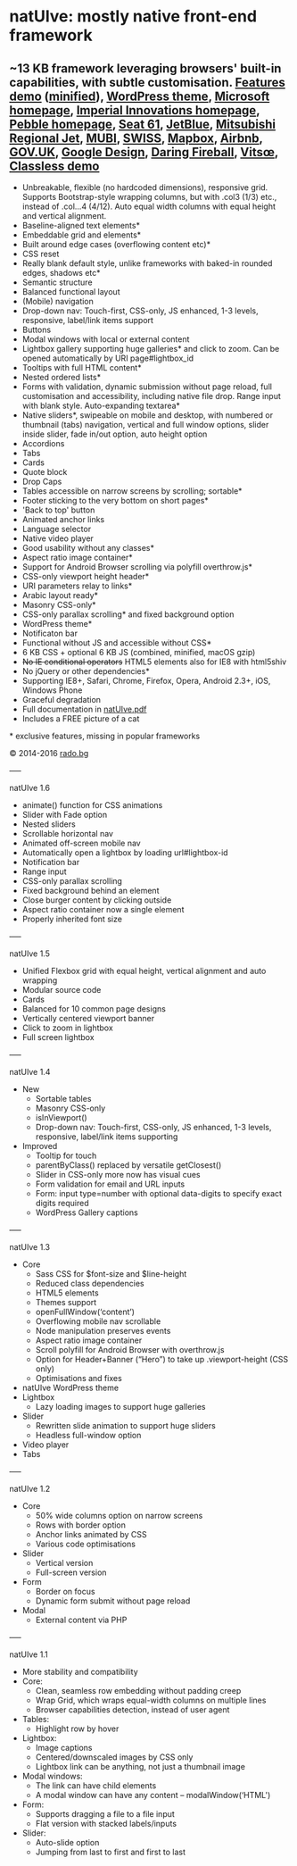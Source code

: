 natUIve: mostly native front-end framework
===

~13 KB framework leveraging browsers' built-in capabilities, with subtle customisation. [Features demo](http://radogado.github.io/natuive/) ([minified](http://natuive.net)), [WordPress theme](http://rado.bg), [Microsoft homepage](http://radogado.github.io/natuive/demos/microsoft/), [Imperial Innovations homepage](http://radogado.github.io/natuive/demos/imperialinnovations/), [Pebble homepage](http://radogado.github.io/natuive/demos/pebble/), [Seat 61](http://radogado.github.io/natuive/demos/seat61/), [JetBlue](http://radogado.github.io/natuive/demos/jetblue/), [Mitsubishi Regional Jet](http://radogado.github.io/natuive/demos/mrj/), [MUBI](http://radogado.github.io/natuive/demos/mubi/), [SWISS](http://radogado.github.io/natuive/demos/swiss/), [Mapbox](http://radogado.github.io/natuive/demos/mapbox/), [Airbnb](http://radogado.github.io/natuive/demos/airbnb/), [GOV.UK](http://radogado.github.io/natuive/demos/gov.uk/), [Google Design](http://radogado.github.io/natuive/demos/google-design/), [Daring Fireball](http://radogado.github.io/natuive/demos/daringfireball/), [Vitsœ](http://radogado.github.io/natuive/demos/vitsoe/), [Classless demo](http://radogado.github.io/natuive/demos/classless.html)
---

- Unbreakable, flexible (no hardcoded dimensions), responsive grid. Supports Bootstrap-style wrapping columns, but with .col3 (1/3) etc., instead of .col...4 (4/12). Auto equal width columns with equal height and vertical alignment.
- Baseline-aligned text elements*
- Embeddable grid and elements*
- Built around edge cases (overflowing content etc)*
- CSS reset
- Really blank default style, unlike frameworks with baked-in rounded edges, shadows etc*
- Semantic structure
- Balanced functional layout
- (Mobile) navigation
- Drop-down nav: Touch-first, CSS-only, JS enhanced, 1-3 levels, responsive, label/link items support
- Buttons
- Modal windows with local or external content
- Lightbox gallery supporting huge galleries* and click to zoom. Can be opened automatically by URI page#lightbox_id
- Tooltips with full HTML content*
- Nested ordered lists*
- Forms with validation, dynamic submission without page reload, full customisation and accessibility, including native file drop. Range input with blank style. Auto-expanding textarea*
- Native sliders*, swipeable on mobile and desktop, with numbered or thumbnail (tabs) navigation, vertical and full window options, slider inside slider, fade in/out option, auto height option
- Accordions
- Tabs
- Cards
- Quote block
- Drop Caps
- Tables accessible on narrow screens by scrolling; sortable*
- Footer sticking to the very bottom on short pages*
- 'Back to top' button
- Animated anchor links
- Language selector
- Native video player
- Good usability without any classes*
- Aspect ratio image container*
- Support for Android Browser scrolling via polyfill overthrow.js*
- CSS-only viewport height header*
- URI parameters relay to links*
- Arabic layout ready*
- Masonry CSS-only*
- CSS-only parallax scrolling* and fixed background option
- WordPress theme*
- Notificaton bar
- Functional without JS and accessible without CSS*
- 6 KB CSS + optional 6 KB JS (combined, minified, macOS gzip)
- ~~No IE conditional operators~~ HTML5 elements also for IE8 with html5shiv
- No jQuery or other dependencies*
- Supporting IE8+, Safari, Chrome, Firefox, Opera, Android 2.3+, iOS, Windows Phone
- Graceful degradation
- Full documentation in [natUIve.pdf](http://radogado.github.io/natuive/natUIve.pdf)
- Includes a FREE picture of a cat

\* exclusive features, missing in popular frameworks

© 2014-2016 [rado.bg](http://rado.bg)

–––

natUIve 1.6

- animate() function for CSS animations
- Slider with Fade option
- Nested sliders
- Scrollable horizontal nav
- Animated off-screen mobile nav
- Automatically open a lightbox by loading url#lightbox-id
- Notification bar
- Range input
- CSS-only parallax scrolling
- Fixed background behind an element
- Close burger content by clicking outside
- Aspect ratio container now a single element
- Properly inherited font size

–––

natUIve 1.5

- Unified Flexbox grid with equal height, vertical alignment and auto wrapping
- Modular source code
- Cards
- Balanced for 10 common page designs
- Vertically centered viewport banner
- Click to zoom in lightbox
- Full screen lightbox

–––

natUIve 1.4

- New
    - Sortable tables
    - Masonry CSS-only
    - isInViewport()
    - Drop-down nav: Touch-first, CSS-only, JS enhanced, 1-3 levels, responsive, label/link items supporting
- Improved
    - Tooltip for touch
    - parentByClass() replaced by versatile getClosest()
    - Slider in CSS-only more now has visual cues
    - Form validation for email and URL inputs
    - Form: input type=number with optional data-digits to specify exact digits required
    - WordPress Gallery captions

–––

natUIve 1.3

- Core
	- Sass CSS for $font-size and $line-height
	- Reduced class dependencies
	- HTML5 elements
	- Themes support
	- openFullWindow(‘content’)
	- Overflowing mobile nav scrollable
	- Node manipulation preserves events
	- Aspect ratio image container
	- Scroll polyfill for Android Browser with overthrow.js
	- Option for Header+Banner (“Hero”) to take up .viewport-height (CSS only)
	- Optimisations and fixes
- natUIve WordPress theme
- Lightbox
	- Lazy loading images to support huge galleries
- Slider
	- Rewritten slide animation to support huge sliders
	- Headless full-window option
- Video player
- Tabs

–––

natUIve 1.2

- Core
	- 50% wide columns option on narrow screens
	- Rows with border option
	- Anchor links animated by CSS
	- Various code optimisations
- Slider
	- Vertical version
	- Full-screen version
- Form
	- Border on focus
	- Dynamic form submit without page reload
- Modal
	- External content via PHP

–––

natUIve 1.1

- More stability and compatibility
- Core:
	- Clean, seamless row embedding without padding creep
	- Wrap Grid, which wraps equal-width columns on multiple lines
	- Browser capabilities detection, instead of user agent
- Tables: 
	- Highlight row by hover
- Lightbox:
	- Image captions
	- Centered/downscaled images by CSS only
	- Lightbox link can be anything, not just a thumbnail image
- Modal windows: 
	- The link can have child elements
	- A modal window can have any content – modalWindow(‘HTML')
- Form:
	- Supports dragging a file to a file input
	- Flat version with stacked labels/inputs
- Slider:
	- Auto-slide option
	- Jumping from last to first and first to last

